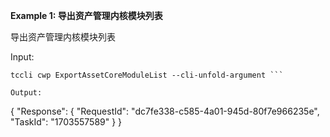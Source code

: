**Example 1: 导出资产管理内核模块列表**

导出资产管理内核模块列表

Input: 

```
tccli cwp ExportAssetCoreModuleList --cli-unfold-argument ```

Output: 
```
{
    "Response": {
        "RequestId": "dc7fe338-c585-4a01-945d-80f7e966235e",
        "TaskId": "1703557589"
    }
}
```

